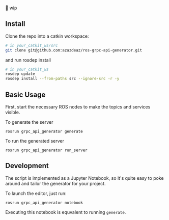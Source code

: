 :construction: wip

## Install
Clone the repo into a catkin workspace:
```sh
# in your_catkit_ws/src
git clone git@github.com:azazdeaz/ros-grpc-api-generator.git
```
and run rosdep install
```sh
# in your_catkit_ws
rosdep update
rosdep install --from-paths src --ignore-src -r -y
```

## Basic Usage
First, start the necessary ROS nodes to make the topics and services visible.

To generate the server
```
rosrun grpc_api_generator generate
```

To run the generated server
```
rosrun grpc_api_generator run_server
```

## Development
The script is implemented as a Jupyter Notebook, so it's quite easy to poke around and tailor the generator for your project.

To launch the editor, just run:
```
rosrun grpc_api_generator notebook
```
Executing this notebook is equvalent to running `generate`.